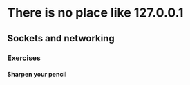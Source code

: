 # There is no place like 127.0.0.1
## Sockets and networking


### Exercises
#### Sharpen your pencil
